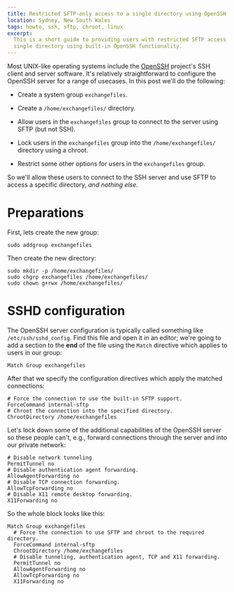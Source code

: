 ```yaml
---
title: Restricted SFTP-only access to a single directory using OpenSSH
location: Sydney, New South Wales
tags: howto, ssh, sftp, chroot, linux
excerpt: 
  This is a short guide to providing users with restricted SFTP access to a
  single directory using built-in OpenSSH functionality.
---
```


Most UNIX-like operating systems include the [OpenSSH][1] project's SSH client
and server software. It's relatively straightforward to configure the OpenSSH
server for a range of usecases. In this post we'll do the following:

[1]: http://openssh.org/

- Create a system group `exchangefiles`.

- Create a `/home/exchangefiles/` directory.

- Allow users in the `exchangefiles` group to connect to the server using SFTP
  (but not SSH).

- Lock users in the `exchangefiles` group into the `/home/exchangefiles/`
  directory using a chroot.

- Restrict some other options for users in the `exchangefiles` group.

So we'll allow these users to connect to the SSH server and use SFTP to access
a specific directory, *and nothing else*.

# Preparations

First, lets create the new group:

````{.bash}
sudo addgroup exchangefiles
````

Then create the new directory:

````{.bash}
sudo mkdir -p /home/exchangefiles/
sudo chgrp exchangefiles /home/exchangefiles/
sudo chown g+rwx /home/exchangefiles/
````

# SSHD configuration

The OpenSSH server configuration is typically called something like
`/etc/ssh/sshd_config`. Find this file and open it in an editor; we're going to
add a section to the **end** of the file using the `Match` directive which
applies to users in our group:

````
Match Group exchangefiles
````

After that we specify the configuration directives which apply the matched
connections:

````
# Force the connection to use the built-in SFTP support.
ForceCommand internal-sftp
# Chroot the connection into the specified directory.
ChrootDirectory /home/exchangefiles
````

Let's lock down some of the additional capabilities of the OpenSSH server so
these people can't, e.g., forward connections through the server and into our
private network:

````
# Disable network tunneling
PermitTunnel no
# Disable authentication agent forwarding.
AllowAgentForwarding no
# Disable TCP connection forwarding.
AllowTcpForwarding no
# Disable X11 remote desktop forwarding.
X11Forwarding no
````

So the whole block looks like this:

````
Match Group exchangefiles
  # Force the connection to use SFTP and chroot to the required directory.
  ForceCommand internal-sftp
  ChrootDirectory /home/exchangefiles
  # Disable tunneling, authentication agent, TCP and X11 forwarding.
  PermitTunnel no
  AllowAgentForwarding no
  AllowTcpForwarding no
  X11Forwarding no
````
